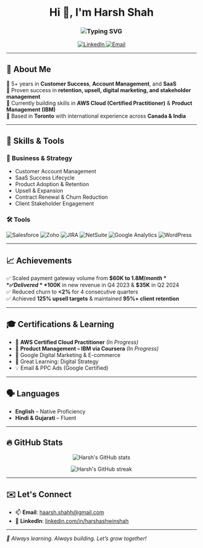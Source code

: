 <h1 align="center">Hi 👋, I'm Harsh Shah</h1>
<h3 align="center">
  <img src="https://readme-typing-svg.demolab.com?font=Fira+Code&size=22&pause=1000&center=true&vCenter=true&width=435&lines=Strategic+Customer+Success+Manager;SaaS+Expert+%7C+Cloud+Enthusiast;Product+Learner+%7C+Digital+Problem+Solver;Toronto+%7C+Global+Experience" alt="Typing SVG" />
</h3>

<p align="center">
  <a href="https://www.linkedin.com/in/harshashwinshah/" target="_blank">
    <img alt="LinkedIn" src="https://img.shields.io/badge/LinkedIn-Connect-blue?style=for-the-badge&logo=linkedin" />
  </a>
  <a href="mailto:haarsh.shahh@gmail.com">
    <img alt="Email" src="https://img.shields.io/badge/Email-Contact-red?style=for-the-badge&logo=gmail" />
  </a>
</p>

---

## 🌟 About Me

🔹 5+ years in **Customer Success**, **Account Management**, and **SaaS**  
🔹 Proven success in **retention, upsell, digital marketing, and stakeholder management**  
🔹 Currently building skills in **AWS Cloud (Certified Practitioner)** & **Product Management (IBM)**  
🔹 Based in **Toronto** with international experience across **Canada & India**

---

## 🔧 Skills & Tools

### 🧠 Business & Strategy
- Customer Account Management
- SaaS Success Lifecycle
- Product Adoption & Retention
- Upsell & Expansion
- Contract Renewal & Churn Reduction
- Client Stakeholder Engagement

### 🛠️ Tools
![Salesforce](https://img.shields.io/badge/Salesforce-00A1E0?style=for-the-badge&logo=salesforce&logoColor=white)
![Zoho](https://img.shields.io/badge/Zoho-ec1d24?style=for-the-badge&logo=zoho&logoColor=white)
![JIRA](https://img.shields.io/badge/JIRA-0052CC?style=for-the-badge&logo=jira&logoColor=white)
![NetSuite](https://img.shields.io/badge/NetSuite-003A5D?style=for-the-badge&logo=oracle&logoColor=white)
![Google Analytics](https://img.shields.io/badge/Google_Analytics-E37400?style=for-the-badge&logo=googleanalytics&logoColor=white)
![WordPress](https://img.shields.io/badge/WordPress-21759B?style=for-the-badge&logo=wordpress&logoColor=white)

---

## 📈 Achievements

✅ Scaled payment gateway volume from **$60K to $1.8M/month**  
✅ Delivered **$100K** in new revenue in Q4 2023 & **$35K** in Q2 2024  
✅ Reduced churn to **<2%** for 4 consecutive quarters  
✅ Achieved **125% upsell targets** & maintained **95%+ client retention**

---

## 🎓 Certifications & Learning

- 🧠 **AWS Certified Cloud Practitioner** *(In Progress)*  
- 🧠 **Product Management – IBM via Coursera** *(In Progress)*  
- 🎯 Google Digital Marketing & E-commerce  
- 🎯 Great Learning: Digital Strategy  
- 💡 Email & PPC Ads (Google Certified)

---

## 🗣️ Languages

- **English** – Native Proficiency  
- **Hindi & Gujarati** – Fluent

---

## 🔥 GitHub Stats

<p align="center">
  <img src="https://github-readme-stats.vercel.app/api?username=harshshah&show_icons=true&theme=radical" alt="Harsh's GitHub stats" />
</p>

<p align="center">
  <img src="https://github-readme-streak-stats.herokuapp.com/?user=harshshah&theme=radical" alt="Harsh's GitHub streak" />
</p>

---

## ✉️ Let's Connect

- 📫 **Email**: [haarsh.shahh@gmail.com](mailto:haarsh.shahh@gmail.com)  
- 🔗 **LinkedIn**: [linkedin.com/in/harshashwinshah](https://linkedin.com/in/harshashwinshah)

---

*🚀 Always learning. Always building. Let’s grow together!*
